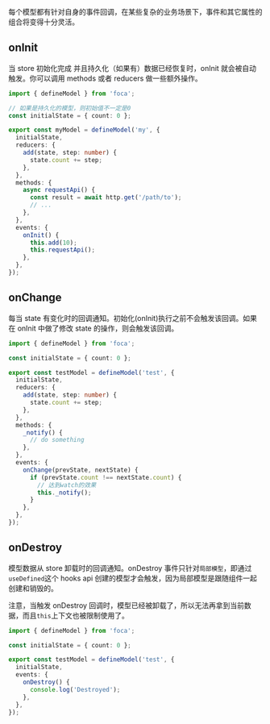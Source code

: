每个模型都有针对自身的事件回调，在某些复杂的业务场景下，事件和其它属性的组合将变得十分灵活。

## onInit

当 store 初始化完成 并且持久化（如果有）数据已经恢复时，onInit 就会被自动触发。你可以调用 methods 或者 reducers 做一些额外操作。

```typescript
import { defineModel } from 'foca';

// 如果是持久化的模型，则初始值不一定是0
const initialState = { count: 0 };

export const myModel = defineModel('my', {
  initialState,
  reducers: {
    add(state, step: number) {
      state.count += step;
    },
  },
  methods: {
    async requestApi() {
      const result = await http.get('/path/to');
      // ...
    },
  },
  events: {
    onInit() {
      this.add(10);
      this.requestApi();
    },
  },
});
```

## onChange

每当 state 有变化时的回调通知。初始化(onInit)执行之前不会触发该回调。如果在 onInit 中做了修改 state 的操作，则会触发该回调。

```typescript
import { defineModel } from 'foca';

const initialState = { count: 0 };

export const testModel = defineModel('test', {
  initialState,
  reducers: {
    add(state, step: number) {
      state.count += step;
    },
  },
  methods: {
    _notify() {
      // do something
    },
  },
  events: {
    onChange(prevState, nextState) {
      if (prevState.count !== nextState.count) {
        // 达到watch的效果
        this._notify();
      }
    },
  },
});
```

## onDestroy

模型数据从 store 卸载时的回调通知。onDestroy 事件只针对`局部模型`，即通过`useDefined`这个 hooks api 创建的模型才会触发，因为局部模型是跟随组件一起创建和销毁的。

注意，当触发 onDestroy 回调时，模型已经被卸载了，所以无法再拿到当前数据，而且`this`上下文也被限制使用了。

```typescript
import { defineModel } from 'foca';

const initialState = { count: 0 };

export const testModel = defineModel('test', {
  initialState,
  events: {
    onDestroy() {
      console.log('Destroyed');
    },
  },
});
```
